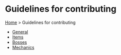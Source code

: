 # Guidelines for contributing

[Home](../README.md) > Guidelines for contributing

- [General](general.md)
- [Items](items.md)
- [Bosses](bosses.md)
- [Mechanics](mechanics.md)
